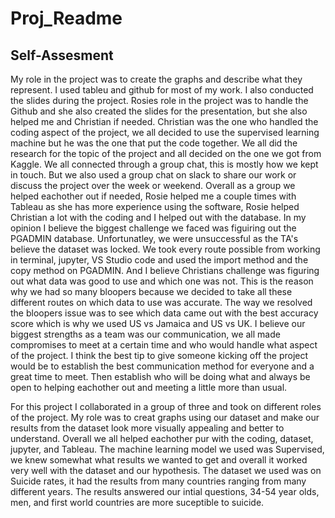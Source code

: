 # Proj_Readme

## Self-Assesment
My role in the project was to create the graphs and describe what they represent. I used tableu and github for most of my work. I also conducted the slides during the project. Rosies role in the project was to handle the Github and she also created the slides for the presentation, but she also helped me and Christian if needed. Christian was the one who handled the coding aspect of the project, we all decided to use the supervised learning machine but he was the one that put the code together. We all did the research for the topic of the project and all decided on the one we got from Kaggle.
We all connected through a group chat, this is mostly how we kept in touch. But we also used a group chat on slack to share our work or discuss the project over the week or weekend.
Overall as a group we helped eachother out if needed, Rosie helped me a couple times with Tableau as she has more experience using the software, Rosie helped Christian a lot with the coding and I helped out with the database. In my opinion I believe the biggest challenge we faced was figuiring out the PGADMIN database. Unfortunatley, we were unsuccessful as the TA's believe the dataset was locked. We took every route possible from working in terminal, jupyter, VS Studio code and used the import method and the copy method on PGADMIN. And I believe Christians challenge was figuring out what data was good to use and which one was not. This is the reason why we had so many bloopers because we decided to take all these different routes on which data to use was accurate. The way we resolved the bloopers issue was to see which data came out with the best accuracy score which is why we used US vs Jamaica and US vs UK.
I believe our biggest strengths as a team was our communication, we all made compromises to meet at a certain time and who would handle what aspect of the project. I think the best tip to give someone kicking off the project would be to establish the best communication method for everyone and a great time to meet. Then establish who will be doing what and always be open to helping eachother out and meeting a little more than usual.

For this project I collaborated in a group of three and took on different roles of the project. My role was to creat graphs using our dataset and make our results from the dataset look more visually appealing and better to understand. Overall we all helped eachother pur with the coding, dataset, jupyter, and Tableau. The machine learning model we used was Supervised, we knew somewhat what results we wanted to get and overall it worked very well with the dataset and our hypothesis. The dataset we used was on Suicide rates, it had the results from many countries ranging from many different years. The results answered our intial questions, 34-54 year olds, men, and first world countries are more suceptible to suicide.


